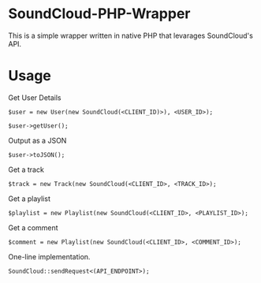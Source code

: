 # SoundCloud-PHP-Wrapper
This is a simple wrapper written in native PHP that levarages SoundCloud's API.


# Usage
Get User Details

`$user = new User(new SoundCloud(<CLIENT_ID)>), <USER_ID>);`

`$user->getUser();`

Output as a JSON

`$user->toJSON();`

Get a track

`$track = new Track(new SoundCloud(<CLIENT_ID>, <TRACK_ID>);`

Get a playlist

`$playlist = new Playlist(new SoundCloud(<CLIENT_ID>, <PLAYLIST_ID>);`

Get a comment

`$comment = new Playlist(new SoundCloud(<CLIENT_ID>, <COMMENT_ID>);`

One-line implementation.

`SoundCloud::sendRequest<(API_ENDPOINT>);` 

